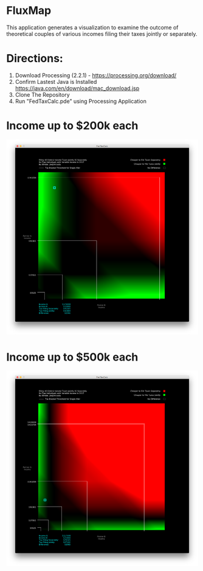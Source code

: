 # FluxMap
This application generates a visualization to examine the outcome of theoretical couples of various incomes filing their taxes jointly or separately.

# Directions:
1. Download Processing (2.2.1) - https://processing.org/download/
2. Confirm Lastest Java is Installed https://java.com/en/download/mac_download.jsp
3. Clone The Repository
4. Run "FedTaxCalc.pde" using Processing Application

# Income up to $200k each
 ![FedTaxCalc](screenshots/200k_Income.png "Income up to $200k each")

# Income up to $500k each
 ![FedTaxCalc](screenshots/500k_Income.png "Income up to $500k each")
